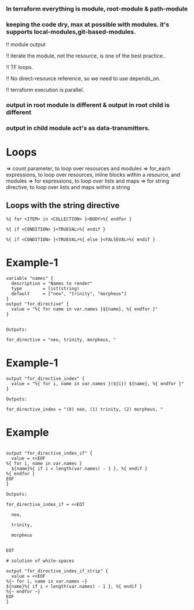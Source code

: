 ### In terraform everything is module, root-module & path-module 
### keeping the code dry, max at possible with modules. it's supports local-modules,git-based-modules.

!! module output

!! iterate the module, not the resource, is one of the best practice..

!! TF loops.

!! No direct-resource reference, so we need to use depends_on.

!! terraform execution is parallel.
### output in root module is different & output in root child is different
### output in child module act's as data-transmitters.


# Loops
=> count parameter, to loop over resources and modules
=> for_each expressions, to loop over resources, inline blocks within a resource, and modules
=> for expressions, to loop over lists and maps
=> for string directive, to loop over lists and maps within a string

## Loops with the string directive
```
%{ for <ITEM> in <COLLECTION> }<BODY>%{ endfor }

%{ if <CONDITION> }<TRUEVAL>%{ endif }

%{ if <CONDITION> }<TRUEVAL>%{ else }<FALSEVAL>%{ endif }
```
# Example-1
```
variable "names" {
  description = "Names to render"
  type        = list(string)
  default     = ["neo", "trinity", "morpheus"]
}
output "for_directive" {
  value = "%{ for name in var.names }${name}, %{ endfor }"
}


Outputs:

for_directive = "neo, trinity, morpheus, "
```
# Example-1
```
output "for_directive_index" {
  value = "%{ for i, name in var.names }(${i}) ${name}, %{ endfor }"
}

Outputs:

for_directive_index = "(0) neo, (1) trinity, (2) morpheus, "
```

# Example
```

output "for_directive_index_if" {
  value = <<EOF
%{ for i, name in var.names }
  ${name}%{ if i < length(var.names) - 1 }, %{ endif }
%{ endfor }
EOF
}

Outputs:

for_directive_index_if = <<EOT

  neo,

  trinity,

  morpheus


EOT

# solution of white-spaces

output "for_directive_index_if_strip" {
  value = <<EOF
%{~ for i, name in var.names ~}
${name}%{ if i < length(var.names) - 1 }, %{ endif }
%{~ endfor ~}
EOF
}

```
